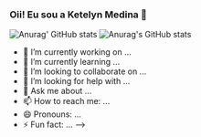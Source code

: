 ### Oii! Eu sou a Ketelyn Medina 🤗

![Anurag' GitHub stats](https://github-readme-stats.vercel.app/api?username=ketelynmm&theme=omni&show_icons=true)
![Anurag's GitHub stats](https://github-readme-stats.vercel.app/api?username=ketelynmm&issues,contribs)

- 🔭 I’m currently working on ...
- 🌱 I’m currently learning ...
- 👯 I’m looking to collaborate on ...
- 🤔 I’m looking for help with ...
- 💬 Ask me about ...
- 📫 How to reach me: ...
- 😄 Pronouns: ...
- ⚡ Fun fact: ...
-->
